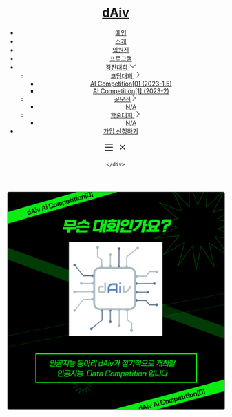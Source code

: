 <!-- Bootstrap Assets -->
<script src="/cdn/bootstrap/5.3.2/dist/js/bootstrap.bundle.min.js" crossorigin="anonymous"></script>
<link href="/cdn/bootstrap/5.3.2/dist/css/bootstrap.min.css" rel="stylesheet" crossorigin="anonymous">

<!-- Style Setting -->
<link href="/dist/res/css/font.css" rel="stylesheet">
<link href="/dist/res/css/style.css" rel="stylesheet">
<link href="/dist/res/css/color.css" rel="stylesheet">

<!-- Load Js Library -->
<script type="text/javascript" src="/cdn/brython/3.11.3/brython.js" crossorigin="anonymous"></script>
<script type="text/javascript" src="/cdn/brython/3.11.3/brython_stdlib.js" crossorigin="anonymous"></script>
<script type="text/javascript">
    favicon = document.createElement("link");
    favicon.type = "image/ico";
    favicon.rel = "icon";
    favicon.href = "/dist/res/image/favicon.ico";
    document.head.appendChild(favicon);

    document.getElementsByTagName("title")[0].innerHTML = "Contest | AI Competition[0]";

    for (let element in document.getElementsByTagName("H1")) {
        if (element.innerHTML.includes(".github.io")) element.parentNode.removeChild(element);
    }

    window.onload = function(){
        brython();
    }
</script>

<!-- Page Scripting -->
<script type="text/python">
    from browser import document, window
    console = window.console
    pyprint = print
    print = console.log
</script>
<script type="text/python" src="/dist/src/common/main.py"></script>


<!-- Header -->
<header id="header" class="fixed-top ">
    <div class="container d-flex align-items-center">
        <h1 class="banner me-auto"><a href="index.html">dAiv</a></h1>
        <nav id="navbar" class="navbar">
            <ul class="m-4 m-lg-0">
                <li><a class="nav-link scrollto active" href="#front">메인</a></li>
                <li><a class="nav-link scrollto" href="#about">소개</a></li>
                <li><a class="nav-link scrollto" href="#team">임원진</a></li>
                <li><a class="nav-link scrollto" href="#programs">프로그램</a></li>
                <li class="contest">
                    <a href="#programs">
                        <span>경진대회</span>
                        <svg xmlns="http://www.w3.org/2000/svg" width="16" height="16" fill="currentColor" class="bi bi-chevron-down" viewBox="0 0 16 16">
                            <path fill-rule="evenodd" d="M1.646 4.646a.5.5 0 0 1 .708 0L8 10.293l5.646-5.647a.5.5 0 0 1 .708.708l-6 6a.5.5 0 0 1-.708 0l-6-6a.5.5 0 0 1 0-.708z"/>
                        </svg>
                    </a>
                    <ul>
                        <li class="dropdown">
                            <a href="#programs">
                                <span>코딩대회</span>
                                <svg xmlns="http://www.w3.org/2000/svg" width="16" height="16" fill="currentColor" class="bi bi-chevron-right" viewBox="0 0 16 16">
                                    <path fill-rule="evenodd" d="M4.646 1.646a.5.5 0 0 1 .708 0l6 6a.5.5 0 0 1 0 .708l-6 6a.5.5 0 0 1-.708-.708L10.293 8 4.646 2.354a.5.5 0 0 1 0-.708z"/>
                                </svg>
                            </a>
                            <ul>
                                <li><a href="/contest/coding/ai_competition%5B0%5D.md">AI Competition[0] (2023-1.5)</a></li>
                                <li><a href="/contest/coding/ai_competition[1].html">AI Competition[1] (2023-2)</a></li>
                            </ul>
                        </li>
                        <li class="dropdown">
                            <a href="#programs">
                                <span>공모전</span><svg xmlns="http://www.w3.org/2000/svg" width="16" height="16" fill="currentColor" class="bi bi-chevron-right" viewBox="0 0 16 16">
                                <path fill-rule="evenodd" d="M4.646 1.646a.5.5 0 0 1 .708 0l6 6a.5.5 0 0 1 0 .708l-6 6a.5.5 0 0 1-.708-.708L10.293 8 4.646 2.354a.5.5 0 0 1 0-.708z"/>
                            </svg>
                            </a>
                            <ul>
                                <li><a href="#">N/A</a></li>
                            </ul>
                        </li>
                        <li class="dropdown">
                            <a href="#programs">
                                <span>학술대회</span>
                                <svg xmlns="http://www.w3.org/2000/svg" width="16" height="16" fill="currentColor" class="bi bi-chevron-right" viewBox="0 0 16 16">
                                    <path fill-rule="evenodd" d="M4.646 1.646a.5.5 0 0 1 .708 0l6 6a.5.5 0 0 1 0 .708l-6 6a.5.5 0 0 1-.708-.708L10.293 8 4.646 2.354a.5.5 0 0 1 0-.708z"/>
                                </svg>
                            </a>
                            <ul>
                                <li><a href="#">N/A</a></li>
                            </ul>
                        </li>
                    </ul>
                </li>
                <li><a class="joinus scrollto" href="#contact">가입 신청하기</a></li>
            </ul>
            <i>
                <svg xmlns="http://www.w3.org/2000/svg" width="28" height="28" fill="currentColor" class="bi bi-list mobile-nav-toggle" viewBox="0 0 16 16">
                    <path fill-rule="evenodd" d="M2.5 12a.5.5 0 0 1 .5-.5h10a.5.5 0 0 1 0 1H3a.5.5 0 0 1-.5-.5zm0-4a.5.5 0 0 1 .5-.5h10a.5.5 0 0 1 0 1H3a.5.5 0 0 1-.5-.5zm0-4a.5.5 0 0 1 .5-.5h10a.5.5 0 0 1 0 1H3a.5.5 0 0 1-.5-.5z"/>
                </svg>
                <svg xmlns="http://www.w3.org/2000/svg" width="28" height="28" fill="currentColor" class="bi bi-x mobile-nav-toggle hidden" viewBox="0 0 16 16">
                    <path d="M4.646 4.646a.5.5 0 0 1 .708 0L8 7.293l2.646-2.647a.5.5 0 0 1 .708.708L8.707 8l2.647 2.646a.5.5 0 0 1-.708.708L8 8.707l-2.646 2.647a.5.5 0 0 1-.708-.708L7.293 8 4.646 5.354a.5.5 0 0 1 0-.708z"/>
                </svg>
            </i>
        </nav>

    </div>
</header>


<img src="/dist/res/image/index/programs/ai_contest1.png" style="border: 1px solid grey; border-radius: 4px"/>
